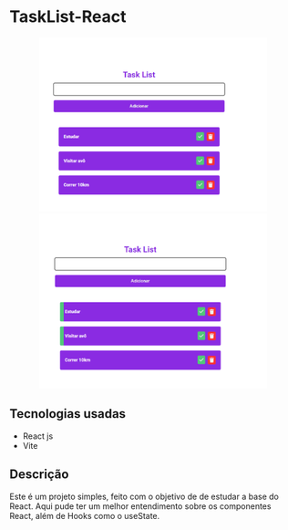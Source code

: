 
# TaskList-React

<div align='center'>
  <img src='src/assets/toReadMe/TaskListRM-2.png' width='400' heigth='400' />
  <img src='src/assets/toReadMe/TaskListRM-3.png' width='400' heigth='400' />
</div>

<div>
  <h2>Tecnologias usadas</h2>
  
  <ul>
    <li>React js</li>
    <li>Vite</li>
  </ul>
</div>

<div>
  <h2>Descrição</h2>
  
  <p>
    Este é um projeto simples, feito com o objetivo de de estudar a base do React. 
    Aqui pude ter um melhor entendimento sobre os componentes React, além de Hooks como o useState.
  </p>
</div>
